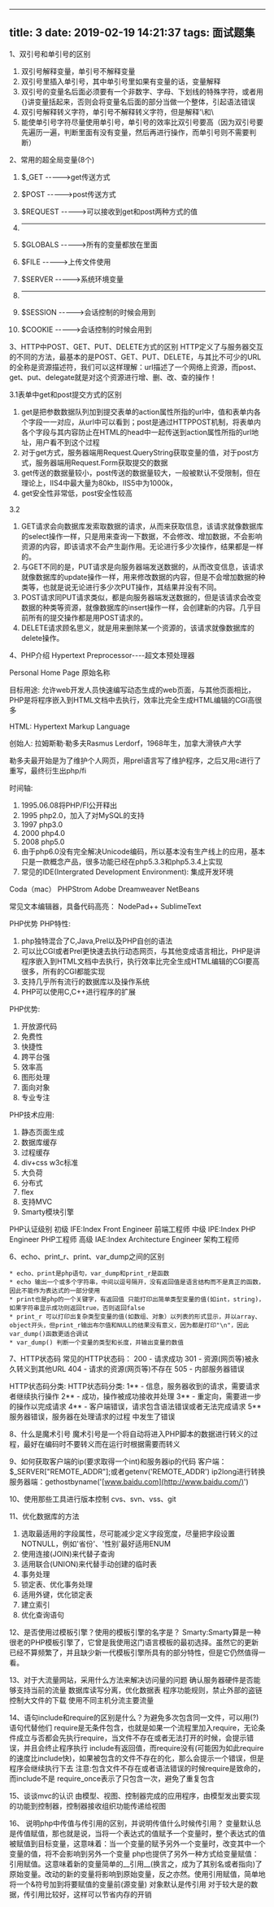 
---
title: 3
date: 2019-02-19 14:21:37
tags: 面试题集
---

1、双引号和单引号的区别

1.  双引号解释变量，单引号不解释变量
2.  双引号里插入单引号，其中单引号里如果有变量的话，变量解释
3.  双引号的变量名后面必须要有一个非数字、字母、下划线的特殊字符，或者用{}讲变量括起来，否则会将变量名后面的部分当做一个整体，引起语法错误
4.  双引号解释转义字符，单引号不解释转义字符，但是解释'\和\
5.  能使单引号字符尽量使用单引号，单引号的效率比双引号要高（因为双引号要先遍历一遍，判断里面有没有变量，然后再进行操作，而单引号则不需要判断）

2、常用的超全局变量(8个)

1.  $_GET ----->get传送方式
2.  $POST ----->post传送方式
3.  $REQUEST ----->可以接收到get和post两种方式的值
4.  * * *

5.  $GLOBALS ----->所有的变量都放在里面
6.  $FILE ----->上传文件使用
7.  $SERVER ----->系统环境变量
8.  * * *

9.  $SESSION ----->会话控制的时候会用到
10.  $COOKIE ----->会话控制的时候会用到

3、HTTP中POST、GET、PUT、DELETE方式的区别
HTTP定义了与服务器交互的不同的方法，最基本的是POST、GET、PUT、DELETE，与其比不可少的URL的全称是资源描述符，我们可以这样理解：url描述了一个网络上资源，而post、get、put、delegate就是对这个资源进行增、删、改、查的操作！

3.1表单中get和post提交方式的区别

1.  get是把参数数据队列加到提交表单的action属性所指的url中，值和表单内各个字段一一对应，从url中可以看到；post是通过HTTPPOST机制，将表单内各个字段与其内容防止在HTML的head中一起传送到action属性所指的url地址，用户看不到这个过程
2.  对于get方式，服务器端用Request.QueryString获取变量的值，对于post方式，服务器端用Request.Form获取提交的数据
3.  get传送的数据量较小，post传送的数据量较大，一般被默认不受限制，但在理论上，IIS4中最大量为80kb，IIS5中为1000k，
4.  get安全性非常低，post安全性较高

3.2

1.  GET请求会向数据库发索取数据的请求，从而来获取信息，该请求就像数据库的select操作一样，只是用来查询一下数据，不会修改、增加数据，不会影响资源的内容，即该请求不会产生副作用。无论进行多少次操作，结果都是一样的。
2.  与GET不同的是，PUT请求是向服务器端发送数据的，从而改变信息，该请求就像数据库的update操作一样，用来修改数据的内容，但是不会增加数据的种类等，也就是说无论进行多少次PUT操作，其结果并没有不同。
3.  POST请求同PUT请求类似，都是向服务器端发送数据的，但是该请求会改变数据的种类等资源，就像数据库的insert操作一样，会创建新的内容。几乎目前所有的提交操作都是用POST请求的。
4.  DELETE请求顾名思义，就是用来删除某一个资源的，该请求就像数据库的delete操作。

4、PHP介绍
Hypertext Preprocessor----超文本预处理器

Personal Home Page 原始名称

目标用途: 允许web开发人员快速编写动态生成的web页面，与其他页面相比，PHP是将程序嵌入到HTML文档中去执行，效率比完全生成HTML编辑的CGI高很多

HTML: Hypertext Markup Language

创始人: 拉姆斯勒·勒多夫Rasmus Lerdorf，1968年生，加拿大滑铁卢大学

勒多夫最开始是为了维护个人网页，用prel语言写了维护程序，之后又用c进行了重写，最终衍生出php/fi

时间轴:

1.  1995.06.08将PHP/FI公开释出
2.  1995 php2.0，加入了对MySQL的支持
3.  1997 php3.0
4.  2000 php4.0
5.  2008 php5.0
6.  由于php6.0没有完全解决Unicode编码，所以基本没有生产线上的应用，基本只是一款概念产品，很多功能已经在php5.3.3和php5.3.4上实现
7.  常见的IDE(Intergrated Development Environment): 集成开发环境

Coda（mac）
PHPStrom
Adobe Dreamweaver
NetBeans

常见文本编辑器，具备代码高亮：
NodePad++
SublimeText

PHP优势
PHP特性:

1.  php独特混合了C,Java,Prel以及PHP自创的语法
2.  可以比CGI或者Prel更快速去执行动态网页，与其他变成语言相比，PHP是讲程序嵌入到HTML文档中去执行，执行效率比完全生成HTML编辑的CGI要高很多，所有的CGI都能实现
3.  支持几乎所有流行的数据库以及操作系统
4.  PHP可以使用C,C++进行程序的扩展

PHP优势:

1.  开放源代码
2.  免费性
3.  快捷性
4.  跨平台强
5.  效率高
6.  图形处理
7.  面向对象
8.  专业专注

PHP技术应用:

1.  静态页面生成
2.  数据库缓存
3.  过程缓存
4.  div+css w3c标准
5.  大负荷
6.  分布式
7.  flex
8.  支持MVC
9.  Smarty模块引擎

PHP认证级别
初级 IFE:Index Front Engineer 前端工程师
中级 IPE:Index PHP Engineer PHP工程师
高级 IAE:Index Architecture Engineer 架构工程师

6、echo、print_r、print、var_dump之间的区别

```
* echo、print是php语句，var_dump和print_r是函数
* echo 输出一个或多个字符串，中间以逗号隔开，没有返回值是语言结构而不是真正的函数，因此不能作为表达式的一部分使用
* print也是php的一个关键字，有返回值 只能打印出简单类型变量的值(如int，string)，如果字符串显示成功则返回true，否则返回false
* print_r 可以打印出复杂类型变量的值(如数组、对象）以列表的形式显示，并以array、object开头，但print_r输出布尔值和NULL的结果没有意义，因为都是打印"\n"，因此var_dump()函数更适合调试
* var_dump() 判断一个变量的类型和长度，并输出变量的数值

```

7、HTTP状态码
常见的HTTP状态码：
200 - 请求成功
301 - 资源(网页等)被永久转义到其他URL
404 - 请求的资源(网页等)不存在
505 - 内部服务器错误

HTTP状态码分类:
HTTP状态码分类:
1** - 信息，服务器收到的请求，需要请求者继续执行操作
2** - 成功，操作被成功接收并处理
3** - 重定向，需要进一步的操作以完成请求
4** - 客户端错误，请求包含语法错误或者无法完成请求
5** 服务器错误，服务器在处理请求的过程
中发生了错误

8、什么是魔术引号
魔术引号是一个将自动将进入PHP脚本的数据进行转义的过程，最好在编码时不要转义而在运行时根据需要而转义

9、如何获取客户端的ip(要求取得一个int)和服务器ip的代码
客户端：$_SERVER["REMOTE_ADDR"];或者getenv('REMOTE_ADDR')
ip2long进行转换
服务器端：gethostbyname('[www.baidu.com](http://www.baidu.com/)')

10、使用那些工具进行版本控制
cvs、svn、vss、git

11、优化数据库的方法

1.  选取最适用的字段属性，尽可能减少定义字段宽度，尽量把字段设置NOTNULL，例如'省份'、'性别'最好适用ENUM
2.  使用连接(JOIN)来代替子查询
3.  适用联合(UNION)来代替手动创建的临时表
4.  事务处理
5.  锁定表、优化事务处理
6.  适用外键，优化锁定表
7.  建立索引
8.  优化查询语句

12、是否使用过模板引擎？使用的模板引擎的名字是？
Smarty:Smarty算是一种很老的PHP模板引擎了，它曾是我使用这门语言模板的最初选择。虽然它的更新已经不算频繁了，并且缺少新一代模板引擎所具有的部分特性，但是它仍然值得一看。

13、对于大流量网站，采用什么方法来解决访问量的问题
确认服务器硬件是否能够支持当前的流量
数据库读写分离，优化数据表
程序功能规则，禁止外部的盗链
控制大文件的下载
使用不同主机分流主要流量

14、语句include和require的区别是什么？为避免多次包含同一文件，可以用(?)语句代替他们
require是无条件包含，也就是如果一个流程里加入require，无论条件成立与否都会先执行require，当文件不存在或者无法打开的时候，会提示错误，并且会终止程序执行
include有返回值，而require没有(可能因为如此require的速度比include快)，如果被包含的文件不存在的化，那么会提示一个错误，但是程序会继续执行下去
注意:包含文件不存在或者语法错误的时候require是致命的，而include不是
require_once表示了只包含一次，避免了重复包含

15、谈谈mvc的认识
由模型、视图、控制器完成的应用程序，由模型发出要实现的功能到控制器，控制器接收组织功能传递给视图

16、 说明php中传值与传引用的区别，并说明传值什么时候传引用？
变量默认总是传值赋值，那也就是说，当将一个表达式的值赋予一个变量时，整个表达式的值被赋值到目标变量，这意味着：当一个变量的赋予另外一个变量时，改变其中一个变量的值，将不会影响到另外一个变量
php也提供了另外一种方式给变量赋值：引用赋值。这意味着新的变量简单的__引用__(换言之，成为了其别名或者指向)了原始变量。改动的新的变量将影响到原始变量，反之亦然。使用引用赋值，简单地将一个&符号加到将要赋值的变量前(源变量)
对象默认是传引用
对于较大是的数据，传引用比较好，这样可以节省内存的开销
